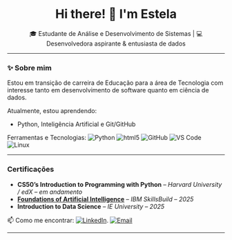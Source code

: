 <h1 align="center">Hi there! 👋 I'm Estela</h1>

<p align="center">
🎓 Estudante de Análise e Desenvolvimento de Sistemas | 💻 Desenvolvedora aspirante & entusiasta de dados
</p>

---

### ✨ Sobre mim

Estou em transição de carreira de Educação para a área de Tecnologia com interesse tanto em desenvolvimento de software quanto em ciência de dados.

Atualmente, estou aprendendo:
- Python, Inteligência Artificial e Git/GitHub


Ferramentas e Tecnologias: 
![Python](https://img.shields.io/badge/-Python-3776AB?style=flat-square&logo=python&logoColor=white)
![html5](https://img.shields.io/badge/-HTML5-e34f26style=flat-square&logo=python&logoColor=white)
![GitHub](https://img.shields.io/badge/-GitHub-181717?style=flat-square&logo=github)
![VS Code](https://img.shields.io/badge/-VSCode-007ACC?style=flat-square&logo=visual-studio-code)
![Linux](https://img.shields.io/badge/-Linux-FCC624?style=flat-square&logo=linux&logoColor=black)

---

### Certificações

- **CS50’s Introduction to Programming with Python** – *Harvard University / edX* – *em andamento*  
- **[Foundations of Artificial Intelligence](https://www.credly.com/badges/15bf02f9-c359-4c4e-9e42-d869eb682ee7/linked_in?t=sxntc7)** – *IBM SkillsBuild* – *2025*
- **Introduction to Data Science** – *IE University* – *2025* 
  

📫 Como me encontrar:
[![LinkedIn](https://img.shields.io/badge/LinkedIn-blue?style=flat&logo=linkedin)](https://www.linkedin.com/in/estela-pasquarelli-30270a19b).
[![Email](https://img.shields.io/badge/Email-red?style=flat&logo=gmail&logoColor=white)](mailto:estelapasq@gmail.com)

---
